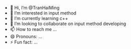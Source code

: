 - 👋 Hi, I’m @TranHaiMing
- 👀 I’m interested in input method
- 🌱 I’m currently learning c++
- 💞️ I’m looking to collaborate on input method developing
- 📫 How to reach me ...
- 😄 Pronouns: ...
- ⚡ Fun fact: ...

<!---
TranHaiMing/TranHaiMing is a ✨ special ✨ repository because its `README.md` (this file) appears on your GitHub profile.
You can click the Preview link to take a look at your changes.
--->
